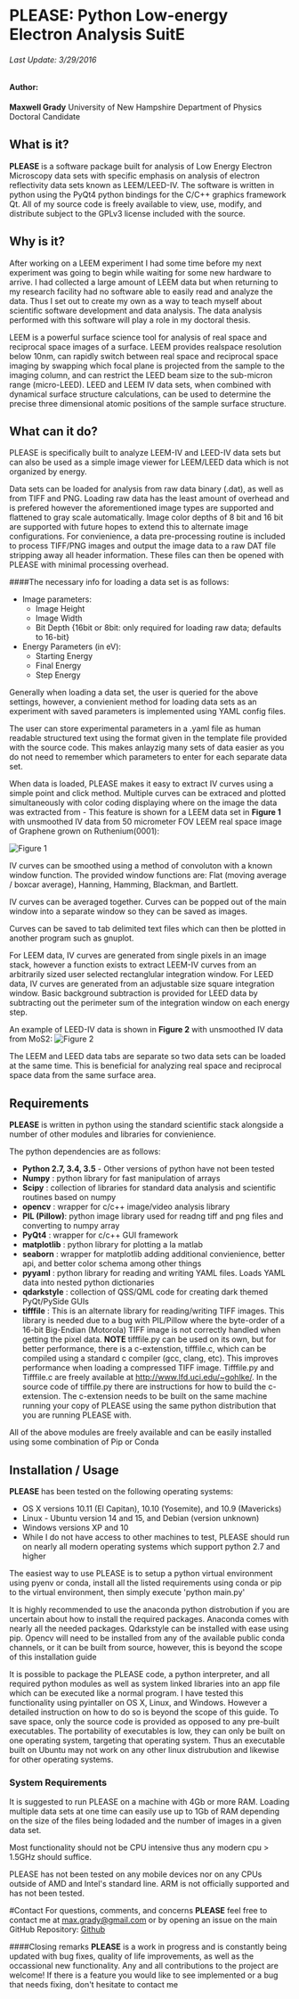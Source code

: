 # PLEASE: Python Low-energy Electron Analysis SuitE

###### Last Update: 3/29/2016
#### Author: 
**Maxwell Grady** University of New Hampshire Department of Physics Doctoral Candidate

## What is it?
**PLEASE** is a software package built for analysis of Low Energy Electron Microscopy data sets with specific emphasis on analysis of electron reflectivity data sets known as LEEM/LEED-IV. The software is written in python using the PyQt4 python bindings for the C/C++ graphics framework Qt. All of my source code is freely available to view, use, modify, and distribute subject to the GPLv3 license included with the source.

## Why is it?
After working on a LEEM experiment I had some time before my next experiment was going to begin while waiting for some new hardware to arrive. I had collected a large amount of LEEM data but when returning to my research facility had no software able to easily read and analyze the data. Thus I set out to create my own as a way to teach myself about scientific software development and data analysis. The data analysis performed with this software will play a role in my doctoral thesis.

LEEM is a powerful surface science tool for analysis of real space and reciprocal space images of a surface. LEEM provides realspace resolution below 10nm, can rapidly switch between real space and reciprocal space imaging by swapping which focal plane is projected from the sample to the imaging column, and can restrict the LEED beam size to the sub-micron range (micro-LEED). LEED and LEEM IV data sets, when combined with dynamical surface structure calculations, can be used to determine the precise three dimensional atomic positions of the sample surface structure.

## What can it do?
PLEASE is specifically built to analyze LEEM-IV and LEED-IV data sets but can also be used as a simple image viewer for LEEM/LEED data which is not organized by energy. 

Data sets can be loaded for analysis from raw data binary (.dat), as well as from TIFF and PNG. Loading raw data has the least amount of overhead and is prefered however the aforementioned image types are supported and flattened to gray scale automatically. Image color depths of 8 bit and 16 bit are supported with future hopes to extend this to alternate image configurations. For convienience, a data pre-processing routine is included to process TIFF/PNG images and output the image data to a raw DAT file stripping away all header information. These files can then be opened with PLEASE with minimal processing overhead.

####The necessary info for loading a data set is as follows:
* Image parameters:
	* Image Height
	* Image Width 
	* Bit Depth {16bit or 8bit: only required for loading raw data; defaults to 16-bit}
* Energy Parameters (in eV):
	* Starting Energy
	* Final Energy
	* Step Energy

Generally when loading a data set, the user is queried for the above settings, however, 
a convienient method for loading data sets as an experiment with saved parameters is implemented using YAML config files.

The user can store experimental parameters in a .yaml file as human readable structured text using the format given in the template file provided with the source code. This makes anlayzig many sets of data easier as you do not need to remember which parameters to enter for each separate data set.

When data is loaded, PLEASE makes it easy to extract IV curves using a simple point and click method. Multiple curves can be extraced and plotted simultaneously with color coding displaying where on the image the data was extracted from - This feature is shown for a LEEM data set in **Figure 1** with unsmoothed IV data from 50 micrometer FOV LEEM real space image of Graphene grown on Ruthenium(0001):

![Figure 1](./img/example1.png)

IV curves can be smoothed using a method of convoluton with a known window function. The provided window functions are: Flat (moving average / boxcar average), Hanning, Hamming, Blackman, and Bartlett.

IV curves can be averaged together. Curves can be popped out of the main window into a separate window so they can be saved as images. 

Curves can be saved to tab delimited text files which can then be plotted in another program such as gnuplot.

For LEEM data, IV curves are generated from single pixels in an image stack, however a function exists to extract LEEM-IV curves from an arbitrarily sized user selected rectanglular integration window. For LEED data, IV curves are generated from an adjustable size square integration window. Basic background subtraction is provided for LEED data by subtracting out the perimeter sum of the integration window on each energy step.

An example of LEED-IV data is shown in **Figure 2** with unsmoothed IV data from MoS2:
![Figure 2](./img/example2.png)

The LEEM and LEED data tabs are separate so two data sets can be loaded at the same time. This is beneficial for analyzing real space and reciprocal space data from the same surface area.

## Requirements
**PLEASE** is written in python using the standard scientific stack alongside a number of other modules and libraries for convienience.

The python dependencies are as follows:

* **Python 2.7, 3.4, 3.5** - Other versions of python have not been tested
* **Numpy** : python library for fast manipulation of arrays
* **Scipy** : collection of libraries for standard data analysis and scientific routines based on numpy
* **opencv** : wrapper for c/c++ image/video analysis library
* **PIL (Pillow)**: python image library used for readng tiff and png files and converting to numpy array
* **PyQt4** : wrapper for c/c++ GUI framework
* **matplotlib** : python library for plotting a la matlab
* **seaborn** : wrapper for matplotlib adding additional convienience, better api, and better color schema among other things
* **pyyaml** : python library for reading and writing YAML files. Loads YAML data into nested python dictionaries
* **qdarkstyle** : collection of QSS/QML code for creating dark themed PyQt/PySide GUIs
* **tifffile** : This is an alternate library for reading/writing TIFF images. This library is needed due to a bug with PIL/Pillow where the byte-order of a 16-bit Big-Endian (Motorola) TIFF image is not correctly handled when getting the pixel data. **NOTE** tifffile.py can be used on its own, but for better performance, there is a c-extenstion, tifffile.c, which can be compiled using a standard c compiler (gcc, clang, etc). This improves performance when loading a compressed TIFF image. Tifffile.py and Tifffile.c are freely available at http://www.lfd.uci.edu/~gohlke/. In the source code of tifffile.py there are instructions for how to build the c-extension. The c-extension needs to be built on the same machine running your copy of PLEASE using the same python distribution that you are running PLEASE with. 

All of the above modules are freely available and can be easily installed using some combination of Pip or Conda

## Installation / Usage
**PLEASE** has been tested on the following operating systems:

* OS X versions 10.11 (El Capitan), 10.10 (Yosemite), and 10.9 (Mavericks)
* Linux - Ubuntu version 14 and 15, and Debian (version unknown)
* Windows versions XP and 10
* While I do not have access to other machines to test, PLEASE should run on nearly all modern operating systems which support python 2.7 and higher

The easiest way to use PLEASE is to setup a python virtual environment using pyenv or conda, install all the listed requirements using conda or pip to the virtual environment, then simply execute 'python main.py'

It is highly recommended to use the anaconda python distrobution if you are uncertain about how to install the required packages. Anaconda comes with nearly all the needed packages. Qdarkstyle can be installed with ease using pip. Opencv will need to be installed from any of the available public conda channels, or it can be built from source, however, this is beyond the scope of this installation guide

It is possible to package the PLEASE code, a python interpreter, and all required python modules as well as system linked libraries into an app file which can be executed like a normal program. I have tested this functionality using pyintaller on OS X, Linux, and Windows. However a detailed instruction on how to do so is beyond the scope of this guide. To save space, only the source code is provided as opposed to any pre-built executables. The portability of executables is low, they can only be built on one operating system, targeting that operating system. Thus an executable built on Ubuntu may not work on any other linux distrubution and likewise for other operating systems.

### System Requirements
It is suggested to run PLEASE on a machine with 4Gb or more RAM.
Loading multiple data sets at one time can easily use up to 1Gb of RAM depending on the size of the files being lodaded and the number of images in a given data set.

Most functionality should not be CPU intensive thus any modern cpu > 1.5GHz should suffice.

PLEASE has not been tested on any mobile devices nor on any CPUs outside of AMD and Intel's standard line. ARM is not officially supported and has not been tested.

#Contact
For questions, comments, and concerns **PLEASE** feel free to contact me at max.grady@gmail.com or by opening an issue on the main GitHub Repository: [Github](http://www.github.com/mgrady3/pLEASE "PLEASE")

####Closing remarks
**PLEASE** is a work in progress and is constantly being updated with bug fixes, quality of life improvements, as well as the occassional new functionality. Any and all contributions to the project are welcome! If there is a feature you would like to see implemented or a bug that needs fixing, don't hesitate to contact me




